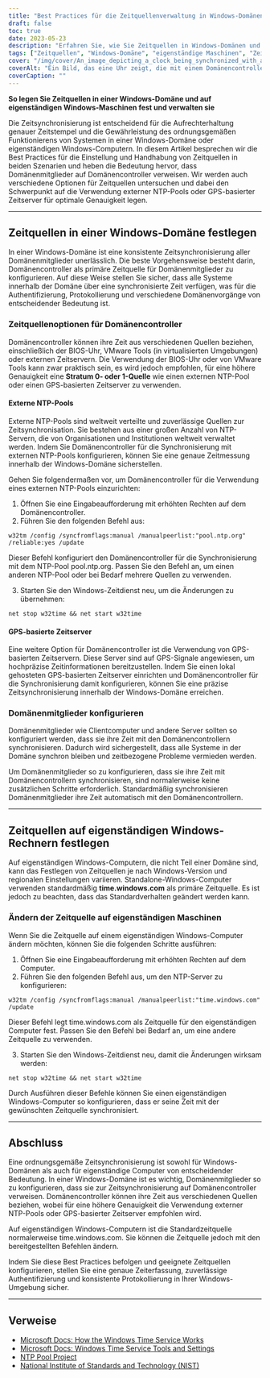 ```yaml
---
title: "Best Practices für die Zeitquellenverwaltung in Windows-Domänen und eigenständigen Maschinen"
draft: false
toc: true
date: 2023-05-23
description: "Erfahren Sie, wie Sie Zeitquellen in Windows-Domänen und eigenständigen Computern effektiv festlegen und verwalten, um eine genaue Zeitsynchronisierung sicherzustellen und potenzielle Probleme zu vermeiden."
tags: ["Zeitquellen", "Windows-Domäne", "eigenständige Maschinen", "Zeitsynchronization", "genaue Zeitmessung", "NTP-Server", "Domänencontroller", "Windows-Zeitdienst", "Authentifizierungsfehler", "Inkonsistenzen in der Protokolldatei", "Replikationsprobleme", "Konfiguration der Zeitquelle", "Zeitquellenmanagement", "Windows-Zeitsynchronisierung", "Best Practices für die Zeitmessung", "Einrichtung der Zeitquelle", "Systemzeit synchronisieren", "Zeitsynchronisierung der Windows-Domäne", "eigenständige Maschinenzeitsynchronisation", "Auswahl der Zeitquelle", "Fehlerbehebung bei Zeitquellen", "Zeitquellenfehler", "Zeitquellenprobleme", "Befehle zur Konfiguration der Zeitquelle", "Anweisungen zur Einrichtung der Zeitquelle", "Herausforderungen bei der Zeitsynchronisation", "Folgen von Zeitverlust", "Verhinderung von Zeitverschiebungen", "Fehlerbehebung bei Zeitsynchronisationsfehlern", "Fehlerbehebung bei der Zeitsynchronisation", "Zeitquellenverwaltung in Windows-Domänen", "Umgang mit Zeitquellen auf eigenständigen Windows-Maschinen", "Vermeidung von Zeitverlusten in Windows-Umgebungen", "Folgen von Zeitsynchronisationsfehlern", "Best Practices für eine genaue Zeitmessung"]
cover: "/img/cover/An_image_depicting_a_clock_being_synchronized_with_a_domain.png"
coverAlt: "Ein Bild, das eine Uhr zeigt, die mit einem Domänencontroller und einem eigenständigen Computer synchronisiert wird. Es symbolisiert die Verwaltung von Zeitquellen und die genaue Zeitsynchronisierung in Windows-Umgebungen."
coverCaption: ""
---
```


**So legen Sie Zeitquellen in einer Windows-Domäne und auf eigenständigen Windows-Maschinen fest und verwalten sie**

Die Zeitsynchronisierung ist entscheidend für die Aufrechterhaltung genauer Zeitstempel und die Gewährleistung des ordnungsgemäßen Funktionierens von Systemen in einer Windows-Domäne oder eigenständigen Windows-Computern. In diesem Artikel besprechen wir die Best Practices für die Einstellung und Handhabung von Zeitquellen in beiden Szenarien und heben die Bedeutung hervor, dass Domänenmitglieder auf Domänencontroller verweisen. Wir werden auch verschiedene Optionen für Zeitquellen untersuchen und dabei den Schwerpunkt auf die Verwendung externer NTP-Pools oder GPS-basierter Zeitserver für optimale Genauigkeit legen.

______

## Zeitquellen in einer Windows-Domäne festlegen

In einer Windows-Domäne ist eine konsistente Zeitsynchronisierung aller Domänenmitglieder unerlässlich. Die beste Vorgehensweise besteht darin, Domänencontroller als primäre Zeitquelle für Domänenmitglieder zu konfigurieren. Auf diese Weise stellen Sie sicher, dass alle Systeme innerhalb der Domäne über eine synchronisierte Zeit verfügen, was für die Authentifizierung, Protokollierung und verschiedene Domänenvorgänge von entscheidender Bedeutung ist.

### Zeitquellenoptionen für Domänencontroller

Domänencontroller können ihre Zeit aus verschiedenen Quellen beziehen, einschließlich der BIOS-Uhr, VMware Tools (in virtualisierten Umgebungen) oder externen Zeitservern. Die Verwendung der BIOS-Uhr oder von VMware Tools kann zwar praktisch sein, es wird jedoch empfohlen, für eine höhere Genauigkeit eine **Stratum 0- oder 1-Quelle** wie einen externen NTP-Pool oder einen GPS-basierten Zeitserver zu verwenden.

#### Externe NTP-Pools

Externe NTP-Pools sind weltweit verteilte und zuverlässige Quellen zur Zeitsynchronisation. Sie bestehen aus einer großen Anzahl von NTP-Servern, die von Organisationen und Institutionen weltweit verwaltet werden. Indem Sie Domänencontroller für die Synchronisierung mit externen NTP-Pools konfigurieren, können Sie eine genaue Zeitmessung innerhalb der Windows-Domäne sicherstellen.

Gehen Sie folgendermaßen vor, um Domänencontroller für die Verwendung eines externen NTP-Pools einzurichten:

1. Öffnen Sie eine Eingabeaufforderung mit erhöhten Rechten auf dem Domänencontroller.
2. Führen Sie den folgenden Befehl aus:

```shell
w32tm /config /syncfromflags:manual /manualpeerlist:"pool.ntp.org" /reliable:yes /update
```

Dieser Befehl konfiguriert den Domänencontroller für die Synchronisierung mit dem NTP-Pool pool.ntp.org. Passen Sie den Befehl an, um einen anderen NTP-Pool oder bei Bedarf mehrere Quellen zu verwenden.

3. Starten Sie den Windows-Zeitdienst neu, um die Änderungen zu übernehmen:

```shell
net stop w32time && net start w32time
```


#### GPS-basierte Zeitserver

Eine weitere Option für Domänencontroller ist die Verwendung von GPS-basierten Zeitservern. Diese Server sind auf GPS-Signale angewiesen, um hochpräzise Zeitinformationen bereitzustellen. Indem Sie einen lokal gehosteten GPS-basierten Zeitserver einrichten und Domänencontroller für die Synchronisierung damit konfigurieren, können Sie eine präzise Zeitsynchronisierung innerhalb der Windows-Domäne erreichen.

### Domänenmitglieder konfigurieren

Domänenmitglieder wie Clientcomputer und andere Server sollten so konfiguriert werden, dass sie ihre Zeit mit den Domänencontrollern synchronisieren. Dadurch wird sichergestellt, dass alle Systeme in der Domäne synchron bleiben und zeitbezogene Probleme vermieden werden.

Um Domänenmitglieder so zu konfigurieren, dass sie ihre Zeit mit Domänencontrollern synchronisieren, sind normalerweise keine zusätzlichen Schritte erforderlich. Standardmäßig synchronisieren Domänenmitglieder ihre Zeit automatisch mit den Domänencontrollern.

______

## Zeitquellen auf eigenständigen Windows-Rechnern festlegen

Auf eigenständigen Windows-Computern, die nicht Teil einer Domäne sind, kann das Festlegen von Zeitquellen je nach Windows-Version und regionalen Einstellungen variieren. Standalone-Windows-Computer verwenden standardmäßig **time.windows.com** als primäre Zeitquelle. Es ist jedoch zu beachten, dass das Standardverhalten geändert werden kann.

### Ändern der Zeitquelle auf eigenständigen Maschinen

Wenn Sie die Zeitquelle auf einem eigenständigen Windows-Computer ändern möchten, können Sie die folgenden Schritte ausführen:

1. Öffnen Sie eine Eingabeaufforderung mit erhöhten Rechten auf dem Computer.
2. Führen Sie den folgenden Befehl aus, um den NTP-Server zu konfigurieren:

```shell
w32tm /config /syncfromflags:manual /manualpeerlist:"time.windows.com" /update
```

Dieser Befehl legt time.windows.com als Zeitquelle für den eigenständigen Computer fest. Passen Sie den Befehl bei Bedarf an, um eine andere Zeitquelle zu verwenden.

3. Starten Sie den Windows-Zeitdienst neu, damit die Änderungen wirksam werden:

```shell
net stop w32time && net start w32time
```


Durch Ausführen dieser Befehle können Sie einen eigenständigen Windows-Computer so konfigurieren, dass er seine Zeit mit der gewünschten Zeitquelle synchronisiert.

______

## Abschluss

Eine ordnungsgemäße Zeitsynchronisierung ist sowohl für Windows-Domänen als auch für eigenständige Computer von entscheidender Bedeutung. In einer Windows-Domäne ist es wichtig, Domänenmitglieder so zu konfigurieren, dass sie zur Zeitsynchronisierung auf Domänencontroller verweisen. Domänencontroller können ihre Zeit aus verschiedenen Quellen beziehen, wobei für eine höhere Genauigkeit die Verwendung externer NTP-Pools oder GPS-basierter Zeitserver empfohlen wird.

Auf eigenständigen Windows-Computern ist die Standardzeitquelle normalerweise time.windows.com. Sie können die Zeitquelle jedoch mit den bereitgestellten Befehlen ändern.

Indem Sie diese Best Practices befolgen und geeignete Zeitquellen konfigurieren, stellen Sie eine genaue Zeiterfassung, zuverlässige Authentifizierung und konsistente Protokollierung in Ihrer Windows-Umgebung sicher.

______

## Verweise

- [Microsoft Docs: How the Windows Time Service Works](https://learn.microsoft.com/en-us/windows-server/networking/windows-time-service/how-the-windows-time-service-works)
- [Microsoft Docs: Windows Time Service Tools and Settings](https://docs.microsoft.com/en-us/windows-server/networking/windows-time-service/windows-time-service-tools-and-settings)
- [NTP Pool Project](https://www.ntppool.org/)
- [National Institute of Standards and Technology (NIST)](https://www.nist.gov/)

